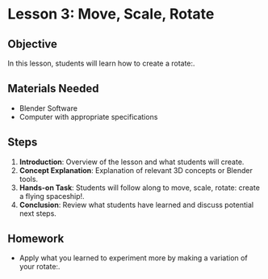 
# Lesson 3: Move, Scale, Rotate

## Objective
In this lesson, students will learn how to create a rotate:.

## Materials Needed
- Blender Software
- Computer with appropriate specifications

## Steps
1. **Introduction**: Overview of the lesson and what students will create.
2. **Concept Explanation**: Explanation of relevant 3D concepts or Blender tools.
3. **Hands-on Task**: Students will follow along to move, scale, rotate: create a flying spaceship!.
4. **Conclusion**: Review what students have learned and discuss potential next steps.

## Homework
- Apply what you learned to experiment more by making a variation of your rotate:.
